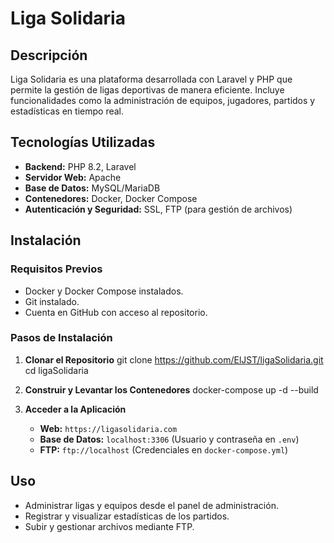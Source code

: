 # Liga Solidaria

## Descripción
Liga Solidaria es una plataforma desarrollada con Laravel y PHP que permite la gestión de ligas deportivas de manera eficiente. Incluye funcionalidades como la administración de equipos, jugadores, partidos y estadísticas en tiempo real.

## Tecnologías Utilizadas
- **Backend:** PHP 8.2, Laravel
- **Servidor Web:** Apache
- **Base de Datos:** MySQL/MariaDB
- **Contenedores:** Docker, Docker Compose
- **Autenticación y Seguridad:** SSL, FTP (para gestión de archivos)

## Instalación
### Requisitos Previos
- Docker y Docker Compose instalados.
- Git instalado.
- Cuenta en GitHub con acceso al repositorio.

### Pasos de Instalación
1. **Clonar el Repositorio**
   git clone https://github.com/ElJST/ligaSolidaria.git
   cd ligaSolidaria
   

2. **Construir y Levantar los Contenedores**
   docker-compose up -d --build
   
3. **Acceder a la Aplicación**
   - **Web:** `https://ligasolidaria.com`
   - **Base de Datos:** `localhost:3306` (Usuario y contraseña en `.env`)
   - **FTP:** `ftp://localhost` (Credenciales en `docker-compose.yml`)

## Uso
- Administrar ligas y equipos desde el panel de administración.
- Registrar y visualizar estadísticas de los partidos.
- Subir y gestionar archivos mediante FTP.
